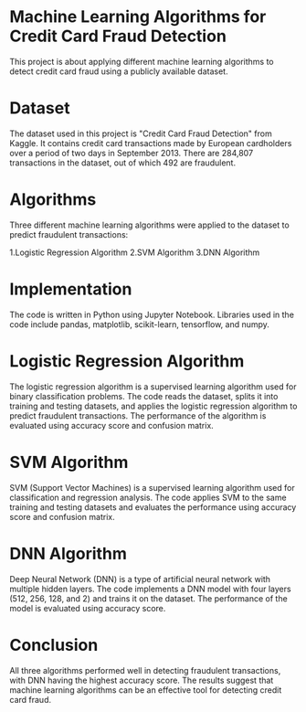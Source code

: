 # Machine Learning Algorithms for Credit Card Fraud Detection
This project is about applying different machine learning algorithms to detect credit card fraud using a publicly available dataset.

# Dataset
The dataset used in this project is "Credit Card Fraud Detection" from Kaggle. It contains credit card transactions made by European cardholders over a period of two days in September 2013. There are 284,807 transactions in the dataset, out of which 492 are fraudulent.

# Algorithms
Three different machine learning algorithms were applied to the dataset to predict fraudulent transactions:

1.Logistic Regression Algorithm
2.SVM Algorithm
3.DNN Algorithm
# Implementation
The code is written in Python using Jupyter Notebook. Libraries used in the code include pandas, matplotlib, scikit-learn, tensorflow, and numpy.

# Logistic Regression Algorithm
The logistic regression algorithm is a supervised learning algorithm used for binary classification problems. The code reads the dataset, splits it into training and testing datasets, and applies the logistic regression algorithm to predict fraudulent transactions. The performance of the algorithm is evaluated using accuracy score and confusion matrix.

# SVM Algorithm
SVM (Support Vector Machines) is a supervised learning algorithm used for classification and regression analysis. The code applies SVM to the same training and testing datasets and evaluates the performance using accuracy score and confusion matrix.

# DNN Algorithm
Deep Neural Network (DNN) is a type of artificial neural network with multiple hidden layers. The code implements a DNN model with four layers (512, 256, 128, and 2) and trains it on the dataset. The performance of the model is evaluated using accuracy score.

# Conclusion
All three algorithms performed well in detecting fraudulent transactions, with DNN having the highest accuracy score. The results suggest that machine learning algorithms can be an effective tool for detecting credit card fraud.
